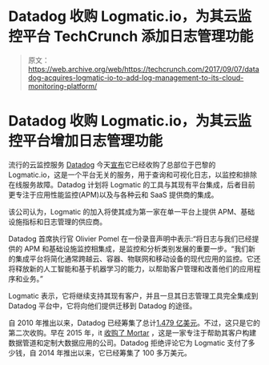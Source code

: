 # Datadog 收购 Logmatic.io，为其云监控平台 TechCrunch 添加日志管理功能

> 原文：<https://web.archive.org/web/https://techcrunch.com/2017/09/07/datadog-acquires-logmatic-io-to-add-log-management-to-its-cloud-monitoring-platform/>

# Datadog 收购 Logmatic.io，为其云监控平台增加日志管理功能

流行的云监控服务 [Datadog](https://web.archive.org/web/20230130100805/https://www.datadoghq.com/) 今天[宣布](https://web.archive.org/web/20230130100805/https://www.datadoghq.com/blog/datadog-acquires-logmatic-io/)它已经收购了总部位于巴黎的 Logmatic.io，这是一个平台无关的服务，用于查询和可视化日志，以监控和排除在线服务故障。Datadog 计划将 Logmatic 的工具与其现有平台集成，后者目前更专注于应用性能监控(APM)以及与各种云和 SaaS 提供商的集成。

该公司认为，Logmatic 的加入将使其成为第一家在单一平台上提供 APM、基础设施指标和日志管理的供应商。

Datadog 首席执行官 Olivier Pomel 在一份录音声明中表示:“将日志与我们已经提供的 APM 和基础设施监控相集成，是监控和分析类别发展的重要一步。“我们新的集成平台将简化通常跨越云、容器、物联网和移动设备的现代应用的监控。它还将释放新的人工智能和基于机器学习的能力，以帮助客户管理和改善他们的应用程序和业务。”

Logmatic 表示，它将继续支持其现有客户，并且一旦其日志管理工具完全集成到 Datadog 平台中，它将向他们提供迁移到 Datadog 的途径。

自 2010 年推出以来，Datadog 已经筹集了总计[1.479 亿美元](https://web.archive.org/web/20230130100805/https://www.crunchbase.com/organization/datadog#/entity)。不过，这只是它的第二次收购。早在 2015 年，it [收购了 Mortar](https://web.archive.org/web/20230130100805/https://www.datadoghq.com/about/press/datadog-acquires-mortar-data-to-enhance-analytics-for-cloud-monitoring/) ，这是一家专注于帮助其客户构建数据管道和定制大数据应用的公司。Datadog 拒绝评论它为 Logmatic 支付了多少钱，自 2014 年推出以来，它已经筹集了 100 多万美元。